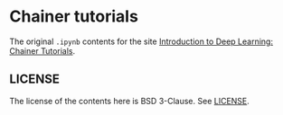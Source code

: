 # Chainer tutorials

The original `.ipynb` contents for the site [Introduction to Deep Learning: Chainer Tutorials](https://tutorials.chainer.org/).

## LICENSE

The license of the contents here is BSD 3-Clause. See [LICENSE](LICENSE).
